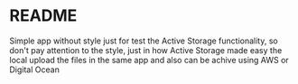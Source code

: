 # README

Simple app without style just for test the Active Storage functionality, so don't pay attention to the style, just in how Active Storage made easy the local upload the files in the same app and also can be achive using AWS or Digital Ocean